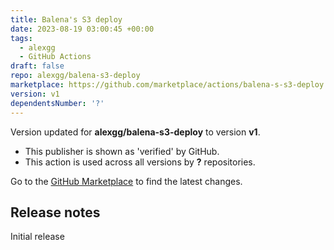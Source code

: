 ```yaml
---
title: Balena's S3 deploy
date: 2023-08-19 03:00:45 +00:00
tags:
  - alexgg
  - GitHub Actions
draft: false
repo: alexgg/balena-s3-deploy
marketplace: https://github.com/marketplace/actions/balena-s-s3-deploy
version: v1
dependentsNumber: '?'
---
```



Version updated for **alexgg/balena-s3-deploy** to version **v1**.
- This publisher is shown as 'verified' by GitHub.
- This action is used across all versions by **?** repositories.

Go to the [GitHub Marketplace](https://github.com/marketplace/actions/balena-s-s3-deploy) to find the latest changes.

## Release notes

Initial release
